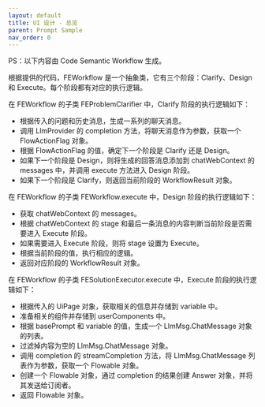 ```yaml
---
layout: default
title: UI 设计 - 总览
parent: Prompt Sample
nav_order: 0
---
```


PS：以下内容由 Code Semantic Workflow 生成。

根据提供的代码，FEWorkflow 是一个抽象类，它有三个阶段：Clarify、Design 和 Execute。每个阶段都有对应的执行逻辑。

在 FEWorkflow 的子类 FEProblemClarifier 中，Clarify 阶段的执行逻辑如下：

- 根据传入的问题和历史消息，生成一系列的聊天消息。
- 调用 LlmProvider 的 completion 方法，将聊天消息作为参数，获取一个 FlowActionFlag 对象。
- 根据 FlowActionFlag 的值，确定下一个阶段是 Clarify 还是 Design。
- 如果下一个阶段是 Design，则将生成的回答消息添加到 chatWebContext 的 messages 中，并调用 execute 方法进入 Design 阶段。
- 如果下一个阶段是 Clarify，则返回当前阶段的 WorkflowResult 对象。

在 FEWorkflow 的子类 FEWorkflow.execute 中，Design 阶段的执行逻辑如下：

- 获取 chatWebContext 的 messages。
- 根据 chatWebContext 的 stage 和最后一条消息的内容判断当前阶段是否需要进入 Execute 阶段。
- 如果需要进入 Execute 阶段，则将 stage 设置为 Execute。
- 根据当前阶段的值，执行相应的逻辑。
- 返回对应阶段的 WorkflowResult 对象。

在 FEWorkflow 的子类 FESolutionExecutor.execute 中，Execute 阶段的执行逻辑如下：

- 根据传入的 UiPage 对象，获取相关的信息并存储到 variable 中。
- 准备相关的组件并存储到 userComponents 中。
- 根据 basePrompt 和 variable 的值，生成一个 LlmMsg.ChatMessage 对象的列表。
- 过滤掉内容为空的 LlmMsg.ChatMessage 对象。
- 调用 completion 的 streamCompletion 方法，将 LlmMsg.ChatMessage 列表作为参数，获取一个 Flowable<String> 对象。
- 创建一个 Flowable<Answer> 对象，通过 completion 的结果创建 Answer 对象，并将其发送给订阅者。
- 返回 Flowable<Answer> 对象。
